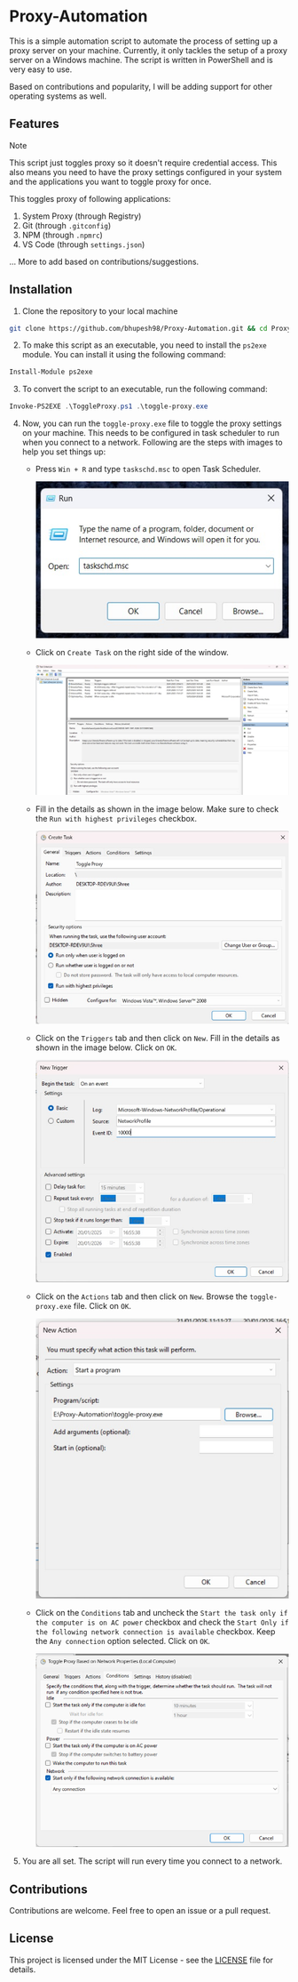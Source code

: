 # Proxy-Automation

This is a simple automation script to automate the process of setting up a proxy server on your machine. Currently, it only tackles the setup of a proxy server on a Windows machine. The script is written in PowerShell and is very easy to use. 

Based on contributions and popularity, I will be adding support for other operating systems as well.

## Features

> [!NOTE]
> This script just toggles proxy so it doesn't require credential access. This also means you need to have the proxy settings configured in your system and the applications you want to toggle proxy for once.

This toggles proxy of following applications:

1. System Proxy (through Registry)
2. Git (through `.gitconfig`)
3. NPM (through `.npmrc`)
4. VS Code (through `settings.json`)

... More to add based on contributions/suggestions.

## Installation

1. Clone the repository to your local machine

```bash
git clone https://github.com/bhupesh98/Proxy-Automation.git && cd Proxy-Automation
```

2. To make this script as an executable, you need to install the `ps2exe` module. You can install it using the following command:

```powershell
Install-Module ps2exe
```

3. To convert the script to an executable, run the following command:

```powershell
Invoke-PS2EXE .\ToggleProxy.ps1 .\toggle-proxy.exe
```

4. Now, you can run the `toggle-proxy.exe` file to toggle the proxy settings on your machine. This needs to be configured in task scheduler to run when you connect to a network. Following are the steps with images to help you set things up:

    - Press `Win + R` and type `taskschd.msc` to open Task Scheduler.

        ![Step-1](images/1.jpg)
    
    - Click on `Create Task` on the right side of the window.

        ![Step-2](images/2.jpg)

    - Fill in the details as shown in the image below. Make sure to check the `Run with highest privileges` checkbox.

        ![Step-3](images/3.jpg)

    - Click on the `Triggers` tab and then click on `New`. Fill in the details as shown in the image below. Click on `OK`.

        ![Step-4](images/4.jpg)

    - Click on the `Actions` tab and then click on `New`. Browse the `toggle-proxy.exe` file. Click on `OK`.

        ![Step-5](images/5.jpg)

    - Click on the `Conditions` tab and uncheck the `Start the task only if the computer is on AC power` checkbox and check the `Start Only if the following network connection is available` checkbox. Keep the `Any connection` option selected. Click on `OK`.

        ![Step-6](images/6.jpg)

5. You are all set. The script will run every time you connect to a network.

## Contributions

Contributions are welcome. Feel free to open an issue or a pull request.

## License

This project is licensed under the MIT License - see the [LICENSE](LICENSE) file for details.